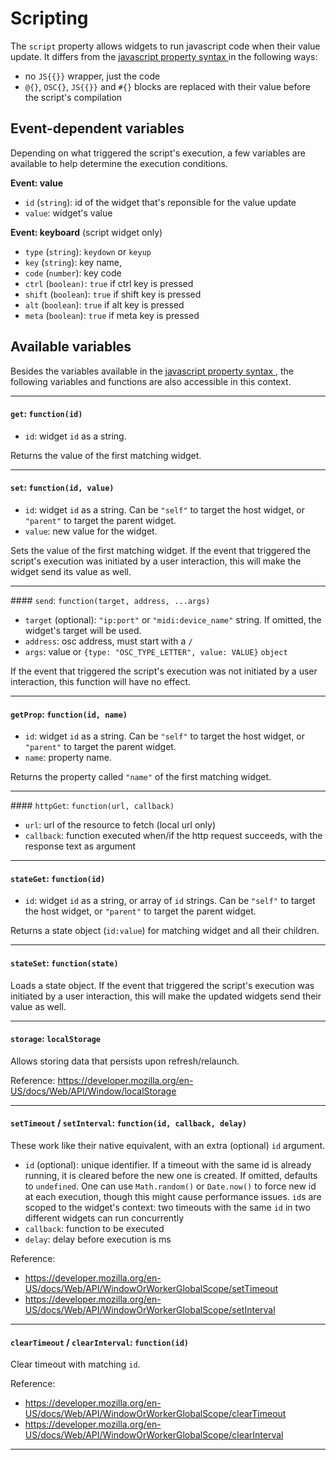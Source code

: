 # Scripting

The `script` property allows widgets to run javascript code when their value update. It differs from the [javascript property syntax ](./advanced-syntaxes.md#available-variables) in the following ways:

- no `JS{{}}` wrapper, just the code
- `@{}`, `OSC{}`, `JS{{}}` and `#{}` blocks are replaced with their value before the script's compilation

## Event-dependent variables

Depending on what triggered the script's execution, a few variables are available to help determine the execution conditions.

**Event: value**

- `id` (`string`): id of the widget that's reponsible for the value update
- `value`: widget's value

**Event: keyboard** (script widget only)

- `type` (`string`): `keydown` or `keyup`
- `key` (`string`): key name,
- `code` (`number`): key code
- `ctrl` (`boolean)`: `true` if ctrl key is pressed
- `shift` (`boolean`): `true` if shift key is pressed
- `alt` (`boolean`): `true` if alt key is pressed
- `meta` (`boolean`): `true` if meta key is pressed


## Available variables

Besides the variables available in the [javascript property syntax ](./advanced-syntaxes.md#available-variables), the following variables and functions are also accessible in this context.

----

#### `get`: `function(id)`
- `id`: widget `id` as a string.

Returns the value of the first matching widget.

----

#### `set`: `function(id, value)`
- `id`: widget `id` as a string. Can be `"self"` to target the host widget, or `"parent"` to target the parent widget.
- `value`: new value for the widget.

Sets the value of the first matching widget.
If the event that triggered the script's execution was initiated by a user interaction, this will make the widget send its value as well.

----

#### `send`: `function(target, address, ...args)`
- `target` (optional): `"ip:port"` or `"midi:device_name"` string. If omitted, the widget's target will be used.
- `address`: osc address, must start with a `/`
- `args`: value or `{type: "OSC_TYPE_LETTER", value: VALUE}` `object`

If the event that triggered the script's execution was not initiated by a user interaction, this function will have no effect.

----

#### `getProp`: `function(id, name)`
- `id`: widget `id` as a string. Can be `"self"` to target the host widget, or `"parent"` to target the parent widget.
- `name`: property name.

Returns the property called `"name"` of the first matching widget.

----

#### `httpGet`: `function(url, callback)`

- `url`: url of the resource to fetch (local url only)
- `callback`: function executed when/if the http request succeeds, with the response text as argument

----

#### `stateGet`: `function(id)`
- `id`: widget `id` as a string, or array of `id` strings. Can be `"self"` to target the host widget, or `"parent"` to target the parent widget.

Returns a state object (`id:value`) for matching widget and all their children.

----

#### `stateSet`: `function(state)`

Loads a state object. If the event that triggered the script's execution was initiated by a user interaction, this will make the updated widgets send their value as well.

----

#### `storage`: `localStorage`

Allows storing data that persists upon refresh/relaunch.

Reference: https://developer.mozilla.org/en-US/docs/Web/API/Window/localStorage

----

#### `setTimeout` / `setInterval`: `function(id, callback, delay)`

These work like their native equivalent, with an extra (optional) `id` argument.

- `id` (optional): unique identifier. If a timeout with the same id is already running, it is cleared before the new one is created. If omitted, defaults to `undefined`. One can use `Math.random()` or `Date.now()` to force new id at each execution, though this might cause performance issues. `id`s are scoped to the widget's context: two timeouts with the same `id` in two different widgets can run concurrently
- `callback`: function to be executed
- `delay`: delay before execution is ms

Reference:

- https://developer.mozilla.org/en-US/docs/Web/API/WindowOrWorkerGlobalScope/setTimeout
- https://developer.mozilla.org/en-US/docs/Web/API/WindowOrWorkerGlobalScope/setInterval

-----

#### `clearTimeout` / `clearInterval`: `function(id)`

Clear timeout with matching `id`.

Reference:

- https://developer.mozilla.org/en-US/docs/Web/API/WindowOrWorkerGlobalScope/clearTimeout
- https://developer.mozilla.org/en-US/docs/Web/API/WindowOrWorkerGlobalScope/clearInterval

----
